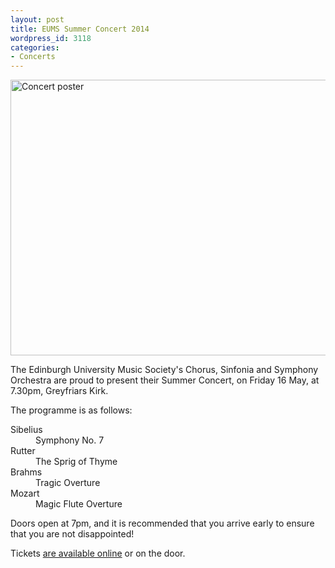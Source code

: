 ```yaml
---
layout: post
title: EUMS Summer Concert 2014
wordpress_id: 3118
categories:
- Concerts
---
```


<a title="buy tickets online" href="http://www.ticketsource.co.uk/event/56813"> <img src="http://eums.eusa.ed.ac.uk/wp-content/uploads/images/w620/posters/20140516_summer.jpg" alt="Concert poster" width="620" height="441" /></a>

The Edinburgh University Music Society's Chorus, Sinfonia and Symphony
Orchestra are proud to present their Summer Concert, on Friday 16 May, at
7.30pm, Greyfriars Kirk.

The programme is as follows:

<dl class="clearfix">
<dt>Sibelius</dt> <dd>Symphony No. 7</dd>
<dt>Rutter</dt> <dd>The Sprig of Thyme</dd>
<dt>Brahms</dt> <dd>Tragic Overture</dd>
<dt>Mozart</dt> <dd>Magic Flute Overture</dd>
</dl>

Doors open at 7pm, and it is recommended that you arrive early to ensure that you are not disappointed!

Tickets [are available online](http://www.ticketsource.co.uk/event/56813) or
on the door.
